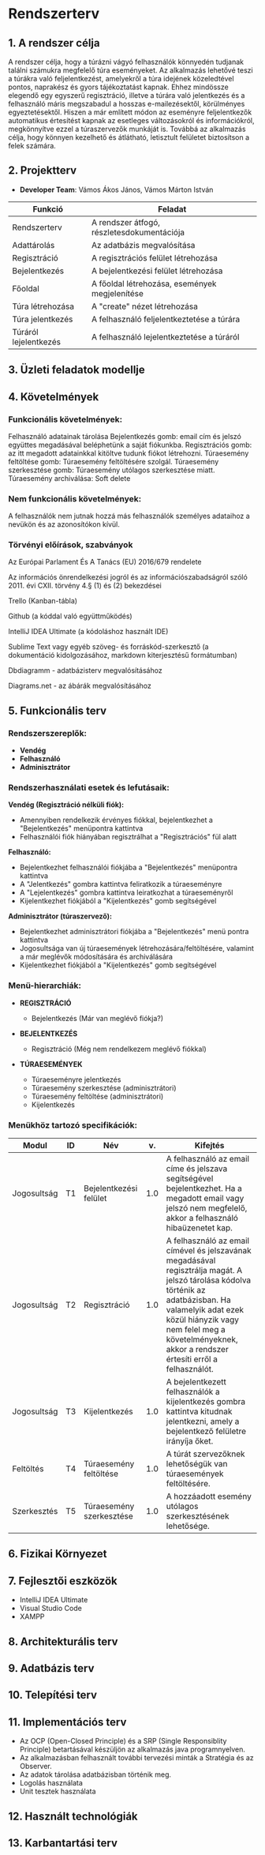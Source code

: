 # Rendszerterv

## 1. A rendszer célja
A rendszer célja, hogy a túrázni vágyó felhasználók könnyedén tudjanak találni számukra megfelelő túra eseményeket. Az alkalmazás lehetővé teszi a túrákra való feljelentkezést, amelyekről a túra idejének közeledtével pontos, naprakész és gyors tájékoztatást kapnak.
Ehhez mindössze elegendő egy egyszerű regisztráció, illetve a túrára való jelentkezés és a felhasználó máris megszabadul a hosszas e-mailezésektől, körülményes egyeztetésektől. Hiszen a már említett módon az eseményre feljelentkezők automatikus értesítést kapnak az esetleges változásokról és információkról, megkönnyítve ezzel a túraszervezők munkáját is. Továbbá az alkalmazás célja, hogy könnyen kezelhető és átlátható, letisztult felületet biztosítson a felek számára.

## 2. Projektterv
- **Developer Team**: Vámos Ákos János, Vámos Márton István

| Funkció                     | Feladat                                             |
| ----------------------------| ----------------------------------------------------|
| Rendszerterv                | A rendszer átfogó, részletesdokumentációja          |
| Adattárolás                 | Az adatbázis megvalósítása                          |
| Regisztráció                | A regisztrációs felület létrehozása                 |
| Bejelentkezés               | A bejelentkezési felület létrehozása                |
| Főoldal                     | A főoldal létrehozása, események megjelenítése      |
| Túra létrehozása            | A "create" nézet létrehozása                        |
| Túra jelentkezés            | A felhasználó feljelentkeztetése a túrára           |
| Túráról lejelentkezés       | A felhasználó lejelentkeztetése a túráról           |

## 3. Üzleti feladatok modellje



## 4. Követelmények
### Funkcionális követelmények:
Felhasználó adatainak tárolása
Bejelentkezés gomb: email cím és jelszó együttes megadásával beléphetünk a saját fiókunkba.
Regisztrációs gomb: az itt megadott adatainkkal kitöltve tudunk fiókot létrehozni.
Túraesemény feltöltése gomb: Túraesemény feltöltésére szolgál.
Túraesemény szerkesztése gomb: Túraesemény utólagos szerkesztése miatt.
Túraesemény archiválása: Soft delete

### Nem funkcionális követelmények:
A felhasználók nem jutnak hozzá más felhasználók személyes adataihoz a nevükön és az azonosítókon kívül.

### Törvényi előírások, szabványok
Az Európai Parlament És A Tanács (EU) 2016/679 rendelete

Az információs önrendelkezési jogról és az információszabadságról szóló 2011. évi CXII. törvény 4.§ (1) és (2) bekezdései

Trello (Kanban-tábla)

Github (a kóddal való együttműködés)

IntelliJ IDEA Ultimate (a kódoláshoz használt IDE)

Sublime Text vagy egyéb szöveg- és forráskód-szerkesztő (a dokumentáció kidolgozásához, markdown kiterjesztésű formátumban)

Dbdiagramm - adatbázisterv megvalósításához

Diagrams.net - az ábárák megvalósításához



## 5. Funkcionális terv
### Rendszerszereplők:
- **Vendég**
- **Felhasználó**
- **Adminisztrátor**

### Rendszerhasználati esetek és lefutásaik:
**Vendég (Regisztráció nélküli fiók):**
- Amennyiben rendelkezik érvényes fiókkal, bejelentkezhet a "Bejelentkezés" menüpontra kattintva
- Felhasználói fiók hiányában regisztrálhat a "Regisztrációs" fül alatt

**Felhasználó:**
- Bejelentkezhet felhasználói fiókjába a "Bejelentkezés" menüpontra kattintva
- A "Jelentkezés" gombra kattintva feliratkozik a túraeseményre
- A "Lejelentkezés" gombra kattintva leiratkozhat a túraeseményről
- Kijelentkezhet fiókjából a "Kijelentkezés" gomb segítségével

**Adminisztrátor (túraszervező):**
- Bejelentkezhet adminisztrátori fiókjába a "Bejelentkezés" menü pontra kattintva
- Jogosultsága van új túraesemények létrehozására/feltöltésére, valamint a már meglévők módosítására és archiválására
- Kijelentkezhet fiókjából a "Kijelentkezés" gomb segítségével

### Menü-hierarchiák:
- **REGISZTRÁCIÓ**
    - Bejelentkezés (Már van meglévő fiókja?)

- **BEJELENTKEZÉS**
    - Regisztráció (Még nem rendelkezem meglévő fiókkal)

- **TÚRAESEMÉNYEK**
    - Túraeseményre jelentkezés
    - Túraesemény szerkesztése (adminisztrátori)
    - Túraesemény feltöltése (adminisztrátori)
    - Kijelentkezés

### Menükhöz tartozó specifikációk:

| Modul       | ID | Név                      | v.  | Kifejtés                                                                 |
|-------------|----|--------------------------|-----|--------------------------------------------------------------------------|
| Jogosultság | T1 | Bejelentkezési felület   | 1.0 | A felhasználó az email címe és jelszava segítségével bejelentkezhet. Ha a megadott email vagy jelszó nem megfelelő, akkor a felhasználó hibaüzenetet kap.                                                               |
| Jogosultság | T2 | Regisztráció | 1.0 | A felhasználó az email címével és jelszavának megadásával regisztrálja magát. A jelszó tárolása kódolva történik az adatbázisban. Ha valamelyik adat ezek közül hiányzik vagy nem felel meg a követelményeknek, akkor a rendszer értesíti erről a felhasználót. |
| Jogosultság | T3 | Kijelentkezés | 1.0 | A bejelentkezett felhasználók a kijelentkezés gombra kattintva kitudnak jelentkezni, amely a bejelentkező felületre irányíja őket. |
| Feltöltés | T4 | Túraesemény feltöltése | 1.0 | A túrát szervezőknek lehetőségük van túraesemények feltöltésére. |
| Szerkesztés | T5 | Túraesemény szerkesztése | 1.0 | A hozzáadott esemény utólagos szerkesztésének lehetősége. |


## 6. Fizikai Környezet



## 7. Fejlesztői eszközök
- IntelliJ IDEA Ultimate
- Visual Studio Code
- XAMPP 



## 8. Architekturális terv



## 9. Adatbázis terv



## 10. Telepítési terv



## 11. Implementációs terv
- Az OCP (Open-Closed Principle) és a SRP (Single Responsiblity Principle) betartásával készüljön az alkalmazás java programnyelven.
- Az alkalmazásban felhasznált további tervezési minták a Stratégia és az Observer. 
- Az adatok tárolása adatbázisban történik meg.
- Logolás használata
- Unit tesztek használata 


## 12. Használt technológiák



## 13. Karbantartási terv


